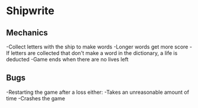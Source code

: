# Shipwrite

## Mechanics

-Collect letters with the ship to make words
-Longer words get more score
-If letters are collected that don't make a word in the dictionary, a life is deducted
-Game ends when there are no lives left

## Bugs

-Restarting the game after a loss either:
	-Takes an unreasonable amount of time
	-Crashes the game